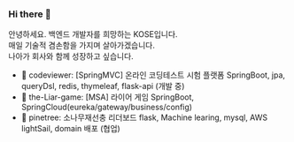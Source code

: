 ### Hi there 👋

<!--
**gosekose/gosekose** is a ✨ _special_ ✨ repository because its `README.md` (this file) appears on your GitHub profile.

-->

안녕하세요. 백엔드 개발자를 희망하는 KOSE입니다. </br>
매일 기술적 겸손함을 가지며 살아가겠습니다. </br>
나아가 회사와 함께 성장하고 싶습니다. </br>

- 🔭 codeviewer: [SpringMVC] 온라인 코딩테스트 시험 플랫폼 SpringBoot, jpa, queryDsl, redis, thymeleaf, flask-api (개발 중)
- 🌱 the-Liar-game: [MSA] 라이어 게임 SpringBoot, SpringCloud(eureka/gateway/business/config)
- 👯 pinetree: 소나무재선충 리더보드 flask, Machine learing, mysql, AWS lightSail, domain 배포 (협업)


